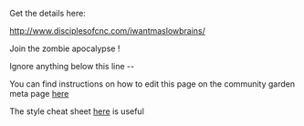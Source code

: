Get the details here:

http://www.disciplesofcnc.com/iwantmaslowbrains/

Join the zombie apocalypse !


Ignore anything below this line --

You can find instructions on how to edit this page on the community garden meta page [here](http://maslowcommunitygarden.org/Website.html?instructions=true)

The style cheat sheet [here](https://github.com/adam-p/markdown-here/wiki/Markdown-Cheatsheet) is useful
